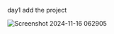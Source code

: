 day1 add the project

![Screenshot 2024-11-16 062905](https://github.com/user-attachments/assets/c44c81c4-d5dd-46fc-8225-25d00b2a2f48)
